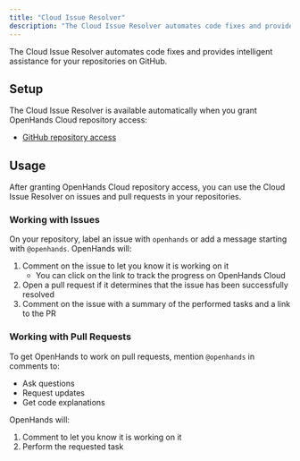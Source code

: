 ```yaml
---
title: "Cloud Issue Resolver"
description: "The Cloud Issue Resolver automates code fixes and provides intelligent assistance for your repositories on GitHub."
---
```


The Cloud Issue Resolver automates code fixes and provides intelligent assistance for your repositories on GitHub.

## Setup

The Cloud Issue Resolver is available automatically when you grant OpenHands Cloud repository access:
- [GitHub repository access](/modules/usage/github-installation#adding-repository-access)

## Usage

After granting OpenHands Cloud repository access, you can use the Cloud Issue Resolver on issues and pull requests in your repositories.

### Working with Issues

On your repository, label an issue with `openhands` or add a message starting with
`@openhands`. OpenHands will:
1. Comment on the issue to let you know it is working on it
   - You can click on the link to track the progress on OpenHands Cloud
2. Open a pull request if it determines that the issue has been successfully resolved
3. Comment on the issue with a summary of the performed tasks and a link to the PR

### Working with Pull Requests

To get OpenHands to work on pull requests, mention `@openhands` in comments to:
- Ask questions
- Request updates
- Get code explanations

OpenHands will:
1. Comment to let you know it is working on it
2. Perform the requested task
